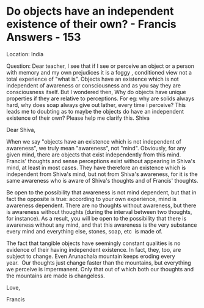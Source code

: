 # Do objects have an independent existence of their own? - Francis Answers - 153

Location: India 

Question: Dear teacher, I see that if I see or perceive an object or a person with memory and my own prejudices it is a foggy , conditioned view not a total experience of "what is". Objects have an existence which is not independent of awareness or consciousness and as you say they are consciousness itself. But I wondered then, Why do objects have unique properties if they are relative to perceptions. For eg: why are solids always hard, why does soap always give out lather, every time i perceive? This leads me to doubting as to maybe the objects do have an independent existence of their own? Please help me clarify this. Shiva

Dear Shiva,

When we say "objects have an existence which is not independent of awareness", we truly mean "awareness", not "mind". Obviously, for any given mind, there are objects that exist independently from this mind. Francis' thoughts and sense perceptions exist without appearing in Shiva's mind, at least in most cases. They have therefore an existence which is independent from Shiva's mind, but not from Shiva's awareness, for it is the same awareness who is aware of Shiva's thoughts and of Francis' thoughts.

Be open to the possibility that awareness is not mind dependent, but that in fact the opposite is true: according to your own experience, mind is awareness dependent. There are no thoughts without awareness, but there is awareness without thoughts (during the interval between two thoughts, for instance). As a result, you will be open to the possibility that there is awareness without any mind, and that this awareness is the very substance every mind and everything else, stones, soap, etc  is made of.

The fact that tangible objects have seemingly constant qualities is no evidence of their having independent existence. In fact, they, too, are subject to change. Even Arunachala mountain keeps eroding every year.  Our thoughts just change faster than the mountains, but everything we perceive is impermanent. Only that out of which both our thoughts and the mountains are made is changeless.

Love,

Francis

